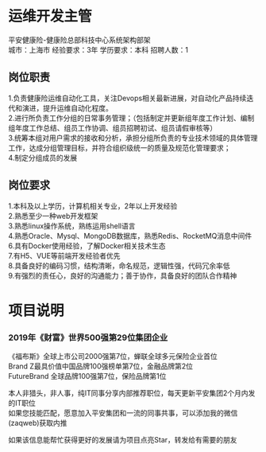 # 运维开发主管
平安健康险-健康险总部科技中心系统架构部架  
城市：上海市 经验要求：3年 学历要求：本科  招聘人数：1

## 岗位职责
1.负责健康险运维自动化工具，关注Devops相关最新进展，对自动化产品持续迭代和演进，提升运维自动化程度。   
2.进行所负责工作分组的日常事务管理；（包括制定并更新组年度工作计划、编制组年度工作总结、组员工作协调、组员招聘初试、组员请假审核等）   
3.统筹本组对用户需求的接收和分析，承担分组所负责的专业技术领域的具体管理工作，达成分组管理目标，并符合组织级统一的质量及规范化管理要求；   
4.制定分组成员的发展

## 岗位要求
1.本科及以上学历，计算机相关专业，2年以上开发经验   
2.熟悉至少一种web开发框架   
3.熟悉linux操作系统，熟练运用shell语言   
4.熟悉Oracle、Mysql、MongoDB数据库，熟悉Redis、RocketMQ消息中间件   
6.具有Docker使用经验，了解Docker相关技术生态   
7.有H5、VUE等前端开发经验者优先   
8.具备良好的编码习惯，结构清晰，命名规范，逻辑性强，代码冗余率低   
9.有强烈的责任心，良好的沟通能力；善于协作，具备良好的团队合作精神

# 项目说明

### 2019年《财富》世界500强第29位集团企业
《福布斯》全球上市公司2000强第7位，蝉联全球多元保险企业首位  
Brand Z最具价值中国品牌100强榜单第7位，金融品牌第2位  
FutureBrand 全球品牌100强第7位，保险品牌第1位

本人非猎头，非人事，纯IT同事分享内部推荐职位，每天更新平安集团2个月内发的IT职位  
如果您技能匹配，愿意加入平安集团和一流的同事共事，可以添加我的微信(zaqweb)获取内推 

如果该信息能帮忙获得更好的发展请为项目点亮Star，转发给有需要的朋友




